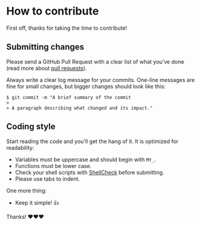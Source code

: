 # How to contribute

First off, thanks for taking the time to contribute!

## Submitting changes

Please send a GitHub Pull Request with a clear list of what you've done (read more about [pull requests](http://help.github.com/pull-requests/)).

Always write a clear log message for your commits. One-line messages are fine for small changes, but bigger changes should look like this:

```
$ git commit -m "A brief summary of the commit
> 
> A paragraph describing what changed and its impact."
```

## Coding style

Start reading the code and you'll get the hang of it. It is optimized for readability:

* Variables must be uppercase and should begin with `MY_`.
* Functions must be lower case.
* Check your shell scripts with [ShellCheck](https://www.shellcheck.net/) before submitting.
* Please use tabs to indent.

One more thing:

* Keep it simple! 👍

Thanks! ❤️❤️❤️
